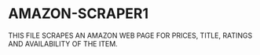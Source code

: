 # AMAZON-SCRAPER1

THIS FILE SCRAPES AN AMAZON WEB PAGE FOR PRICES, TITLE, RATINGS AND AVAILABILITY OF THE ITEM. 
